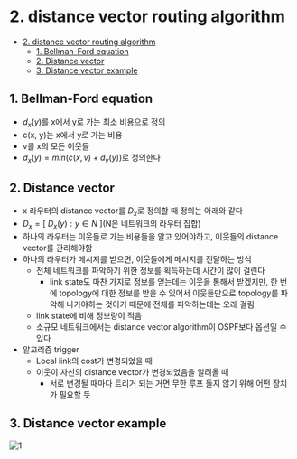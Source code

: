 # 2. distance vector routing algorithm

<!--ts-->

- [2. distance vector routing algorithm](#2-distance-vector-routing-algorithm)
  - [1. Bellman-Ford equation](#1-bellman-ford-equation)
  - [2. Distance vector](#2-distance-vector)
  - [3. Distance vector example](#3-distance-vector-example)

<!-- Created by https://github.com/ekalinin/github-markdown-toc -->
<!-- Added by: sungminyou, at: 2022년 7월 27일 수요일 18시 29분 12초 KST -->

<!--te-->

## 1. Bellman-Ford equation

- $d_{x}(y)$를 x에서 y로 가는 최소 비용으로 정의
- c(x, y)는 x에서 y로 가는 비용
- v를 x의 모든 이웃들
- $d_{x}(y) = min(c(x,v) + d_{v}(y))$로 정의한다

## 2. Distance vector

- x 라우터의 distance vector를 $D_{x}$로 정의할 때 정의는 아래와 같다
- $D_{x} = [\ D_{x}(y): y \in N\ ]$(N은 네트워크의 라우터 집합)
- 하나의 라우터는 이웃들로 가는 비용들을 알고 있어야하고, 이웃들의 distance vector를 관리해야함
- 하나의 라우터가 메시지를 받으면, 이웃들에게 메시지를 전달하는 방식
  - 전체 네트워크를 파악하기 위한 정보를 획득하는데 시간이 많이 걸린다
    - link state도 마찬 가지로 정보를 얻는데는 이웃을 통해서 받겠지만, 한 번에 topology에 대한 정보를 받을 수 있어서 이웃들만으로 topology를 파악해 나가야하는 것이기 때문에 전체를 파악하는데는 오래 걸림
  - link state에 비해 정보량이 적음
  - 소규모 네트워크에서는 distance vector algorithm이 OSPF보다 옵션일 수 있다
- 알고리즘 trigger
  - Local link의 cost가 변경되었을 때
  - 이웃이 자신의 distance vector가 변경되었음을 알려올 때
    - 서로 변경될 때마다 트리거 되는 거면 무한 루프 돌지 않기 위해 어떤 장치가 필요할 듯

## 3. Distance vector example

![1](https://user-images.githubusercontent.com/48282185/181213247-25169952-95eb-4569-b029-6e86d0c4583e.png)
